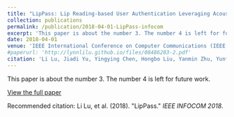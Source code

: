 ```yaml
---
title: "LipPass: Lip Reading-based User Authentication Leveraging Acoustic Signals on Smartphones"
collection: publications
permalink: /publication/2018-04-01-LipPass-infocom
excerpt: 'This paper is about the number 3. The number 4 is left for future work.'
date: 2018-04-01
venue: 'IEEE International Conference on Computer Communications (IEEE INFOCOM 2018)'
#paperurl: 'http://lynnlilu.github.io/files/08486283-2.pdf'
citation: 'Li Lu, Jiadi Yu, Yingying Chen, Hongbo Liu, Yanmin Zhu, Yunfei Liu, Mingli Lu. (2018). &quot;LipPass: Lip Reading-based User Authentication Leveraging Acoustic Signals on Smartphones.&quot; <i>IEEE INFOCOM 2018</i>.'
---
```

This paper is about the number 3. The number 4 is left for future work.

[View the full paper](http://lynnlilu.github.io/files/08486283-2.pdf)

Recommended citation: Li Lu, et al. (2018). "LipPass." <i>IEEE INFOCOM 2018</i>.

